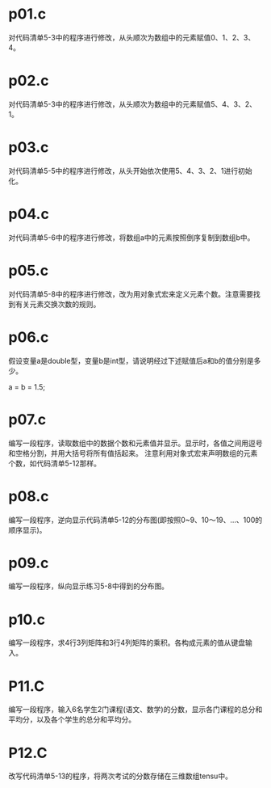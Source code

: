 # p01.c
对代码清单5-3中的程序进行修改，从头顺次为数组中的元素赋值0、1、2、3、4。
# p02.c
对代码清单5-3中的程序进行修改，从头顺次为数组中的元素赋值5、4、3、2、1。
# p03.c
对代码清单5-5中的程序进行修改，从头开始依次使用5、4、3、2、1进行初始化。
# p04.c
对代码清单5-6中的程序进行修改，将数组a中的元素按照倒序复制到数组b中。
# p05.c
对代码清单5-8中的程序进行修改，改为用对象式宏来定义元素个数。注意需要找到有关元素交换次数的规则。
# p06.c
假设变量a是double型，变量b是int型，请说明经过下述赋值后a和b的值分别是多少。

a = b = 1.5;
# p07.c
编写一段程序，读取数组中的数据个数和元素值并显示。显示时，各值之间用逗号和空格分割，并用大括号将所有值括起来。
注意利用对象式宏来声明数组的元素个数，如代码清单5-12那样。
# p08.c
编写一段程序，逆向显示代码清单5-12的分布图(即按照0~9、10〜19、…、100的顺序显示)。

# p09.c
编写一段程序，纵向显示练习5-8中得到的分布图。

# p10.c
编写一段程序，求4行3列矩阵和3行4列矩阵的乘积。各构成元素的值从键盘输入。
# P11.C
编写一段程序，输入6名学生2门课程(语文、数学)的分数，显示各门课程的总分和平均分，以及各个学生的总分和平均分。
# P12.C
改写代码清单5-13的程序，将两次考试的分数存储在三维数组tensu中。